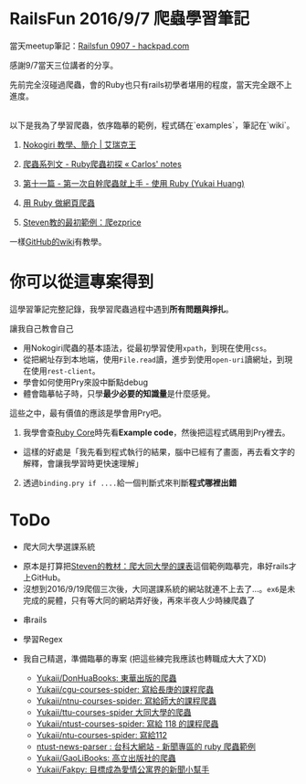 # RailsFun 2016/9/7 爬蟲學習筆記

當天meetup筆記：[Railsfun 0907 - hackpad.com](https://hackpad.com/Railsfun-0907-fzkwOww6RXq)

感謝9/7當天三位講者的分享。

先前完全沒碰過爬蟲，會的Ruby也只有rails初學者堪用的程度，當天完全跟不上進度。


<br>
以下是我為了學習爬蟲，依序臨摹的範例，程式碼在`examples`，筆記在`wiki`。

1. [Nokogiri 教學、簡介 | 艾瑞克王](http://wwssllabcd.github.io/blog/2012/10/25/how-to-use-nokogiri/)

2. [爬蟲系列文 - Ruby爬蟲初探 « Carlos' notes](http://carlos-blog.logdown.com/posts/2016/06/10/reptile-series-approach)

3. [第十一篇 - 第一次自幹爬蟲就上手 - 使用 Ruby  (Yukai Huang)](https://yukaii.tw/blog/2015/05/03/how-to-write-web-crawler-for-the-first-time-using-ruby/)

4. [用 Ruby 做網頁爬蟲](http://mgleon08.github.io/blog/2016/02/07/ruby-crawler/)

5. [Steven教的最初範例：爬ezprice](https://hackpad.com/Railsfun-0907-fzkwOww6RXq#:h=ezprice)

一樣[GitHub的wiki](https://github.com/NickWarm/ezParser/wiki)有教學。

# 你可以從這專案得到

這學習筆記完整記錄，我學習爬蟲過程中遇到**所有問題與掙扎**。

讓我自己教會自己
* 用Nokogiri爬蟲的基本語法，從最初學習使用`xpath`，到現在使用`css`。
* 從把網址存到本地端，使用`File.read`讀，進步到使用`open-uri`讀網址，到現在使用`rest-client`。
* 學會如何使用Pry來設中斷點debug
* 體會臨摹帖子時，只學**最少必要的知識量**是什麼感覺。

這些之中，最有價值的應該是學會用Pry吧。

1. 我學會查[Ruby Core](http://ruby-doc.org/core-2.3.1/)時先看**Example code**，然後把這程式碼用到Pry裡去。
  * 這樣的好處是「我先看到程式執行的結果，腦中已經有了畫面，再去看文字的解釋，會讓我學習時更快速理解」

2. 透過`binding.pry if ....`給一個判斷式來判斷**程式哪裡出錯**


# ToDo

* 爬大同大學選課系統
 + 原本是打算把[Steven的教材：爬大同大學的課表](https://hackpad.com/Railsfun-0907-fzkwOww6RXq)這個範例臨摹完，串好rails才上GitHub。
 + 沒想到2016/9/19爬個三次後，大同選課系統的網站就連不上去了...。`ex6`是未完成的屍體，只有等大同的網站弄好後，再來半夜人少時練爬蟲了

* 串rails

* 學習Regex

* 我自己精選，準備臨摹的專案 (把這些練完我應該也轉職成大大了XD)
  + [Yukaii/DonHuaBooks: 東華出版的爬蟲](https://github.com/Yukaii/DonHuaBooks)
  + [Yukaii/cgu-courses-spider: 寫給長庚的課程爬蟲](https://github.com/Yukaii/cgu-courses-spider)
  + [Yukaii/ntnu-courses-spider: 寫給師大的課程爬蟲](https://github.com/Yukaii/ntnu-courses-spider)
  + [Yukaii/ttu-courses-spider  大同大學的爬蟲](https://github.com/Yukaii/ttu-courses-spider)
  + [Yukaii/ntust-courses-spider: 寫給 118 的課程爬蟲](https://github.com/Yukaii/ntust-courses-spider)
  + [Yukaii/ntu-courses-spider: 寫給112](https://github.com/Yukaii/ntu-courses-spider)
  + [ntust-news-parser : 台科大網站 - 新聞專區的 ruby 爬蟲範例](https://github.com/Yukaii/ntust-news-parser/blob/master/parser.rb)
  + [Yukaii/GaoLiBooks: 高立出版社的爬蟲](https://github.com/Yukaii/GaoLiBooks)
  + [Yukaii/Fakpy: 目標成為愛情公寓界的新聞小幫手](https://github.com/Yukaii/Fakpy)
